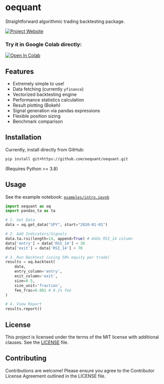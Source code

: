 # oequant

Straightforward algorithmic trading backtesting package.

[![Project Website](https://img.shields.io/badge/Project%20Website-Visit-blue?style=for-the-badge)](https://oequant.github.io/oequant/)

### Try it in Google Colab directly:
[![Open In Colab](https://colab.research.google.com/assets/colab-badge.svg)](https://colab.research.google.com/github/oequant/oequant/blob/main/examples/intro.ipynb)

## Features
*   Extremely simple to use!
*   Data fetching (currently `yfinance`)
*   Vectorized backtesting engine
*   Performance statistics calculation
*   Result plotting (Bokeh)
*   Signal generation via pandas expressions
*   Flexible position sizing
*   Benchmark comparison

## Installation

Currently, install directly from GitHub:

```bash
pip install git+https://github.com/oequant/oequant.git
```

(Requires Python >= 3.8)

## Usage

See the example notebook: [`examples/intro.ipynb`](./examples/intro.ipynb)

```python
import oequant as oq
import pandas_ta as ta

# 1. Get Data
data = oq.get_data("SPY", start="2020-01-01")

# 2. Add Indicators/Signals
data.ta.rsi(length=14, append=True) # Adds RSI_14 column
data['entry'] = data['RSI_14'] < 30
data['exit'] = data['RSI_14'] > 70

# 3. Run Backtest (using 50% equity per trade)
results = oq.backtest(
    data,
    entry_column='entry',
    exit_column='exit',
    size=0.5, 
    size_unit='fraction',
    fee_frac=0.001 # 0.1% fee
)

# 4. View Report
results.report()
```

## License

This project is licensed under the terms of the MIT license with additional clauses. See the [LICENSE](./LICENSE) file.

## Contributing

Contributions are welcome! Please ensure you agree to the Contributor License Agreement outlined in the LICENSE file. 
